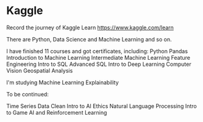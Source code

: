 # Kaggle

Record the journey of Kaggle Learn https://www.kaggle.com/learn

There are Python, Data Science and Machine Learning and so on.

I have finished 11 courses and got certificates, including:
Python
Pandas
Introduction to Machine Learning
Intermediate Machine Learning
Feature Engineering
Intro to SQL
Advanced SQL
Intro to Deep Learning
Computer Vision
Geospatial Analysis

I'm studying Machine Learning Explainability

To be continued:

Time Series
Data Clean
Intro to AI Ethics
Natural Language Processing
Intro to Game AI and Reinforcement Learning
